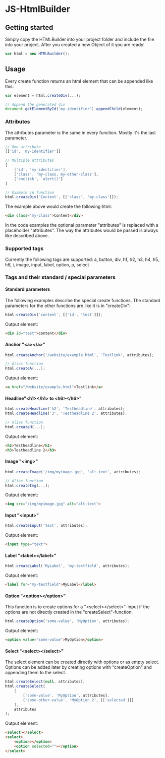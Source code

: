 # JS-HtmlBuilder

## Getting started
Simply copy the HTMLBuilder into your project folder and include the file into your project. After you created a new Object of it you are ready!
```javascript
var html = new HTMLBuilder();
```

## Usage
Every create function returns an html element that can be appended like this:
```javascript
var element = html.createDiv(...);

// Append the generated div
document.getElementById('my-identifier').appendChild(element);
```

### Attributes
The attributes parameter is the same in every function.
Mostly it's the last parameter.
```javascript
// One attribute
[['id', 'my-identifier']]

// Multiple attributes
[
	['id', 'my-identifier'],
	['class', 'my-class, my-other-class'],
	['onclick', 'alert()']
]

// Example in function
html.createDiv('Content', [['class', 'my-class']]);
```
The example above would create the following html:
```html
<div class="my-class">Content</div>
```
In the code examples the optional parameter "attributes" is replaced with a placeholder "attributes".
The way the attributes would be passed is always like described above.

### Supported tags
Currently the following tags are supported:
a, button, div, h1, h2, h3, h4, h5, h6, i, image, input, label, option, p, select

### Tags and their standard / special parameters

#### Standard parameters
The following examples describe the special create functions.
The standard parameters for the other functions are like it is in "createDiv":
```javascript
html.createDiv('content', [['id', 'test']]);
```
Output element:
```html
<div id="test">content</div>
```

#### Anchor "&lt;a&gt;&lt;/a&gt;"
```javascript
html.createAnchor('/website/example.html', 'Testlink', attributes);

// Alias function
html.createA(...);
```
Output element:
```html
<a href="/website/example.html">Testlink</a>
```

#### Headline"&lt;h1&gt;&lt;/h1&gt; to &lt;h6&gt;&lt;/h6&gt;"
```javascript
html.createHeadline('h2', 'Testheadline', attributes);
html.createHeadline('3', 'Testheadline 2', attributes);

// Alias function
html.createH(...);
```
Output element:
```html
<h2>Testheadline</h2>
<h3>Testheadline 2</h3>
```

#### Image "&lt;img&gt;"
```javascript
html.createImage('/img/myimage.jpg', 'alt-text', attributes);

// Alias function
html.createImg(...);
```
Output element:
```html
<img src="/img/myimage.jpg" alt="alt-text">
```

#### Input "&lt;input&gt;"
```javascript
html.createInput('text', attributes);
```
Output element:
```html
<input type="text">
```

#### Label "&lt;label&gt;&lt;/label&gt;"
```javascript
html.createLabel('MyLabel', 'my-textfield', attributes);
```
Output element:
```html
<label for="my-textfield">MyLabel</label>
```

#### Option "&lt;option&gt;&lt;/option&gt;"
This function is to create options for a "&lt;select&gt;&lt;/select&gt;"-input if the options are not directly created in the "createSelect"-function.
```javascript
html.createOption('some-value', 'MyOption', attributes);
```
Output element:
```html
<option value="some-value">MyOption</option>
```

#### Select "&lt;select&gt;&lt;/select&gt;"
The select element can be created directly with options or as empty select.
Options can be added later by creating options with "createOption" and appending them to the select.
```javascript
html.createSelect(null, attributes);
html.createSelect(
	[
		['some-value', 'MyOption', attributes],
		['some-other-value', 'MyOption 2', [['selected']]]
	],
	attributes
);
```
Output element:
```html
<select></select>
<select>
	<option></option>
	<option selected=""></option>
</select>
```